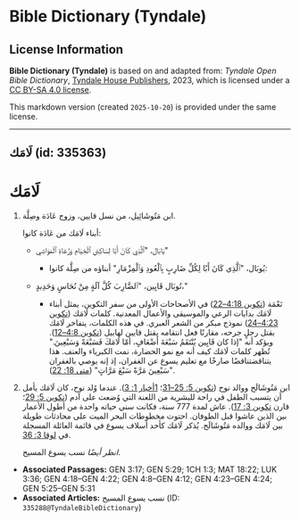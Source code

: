# Bible Dictionary (Tyndale)

## License Information

**Bible Dictionary (Tyndale)** is based on and adapted from: _Tyndale Open Bible Dictionary_, [Tyndale House Publishers](https://tyndaleopenresources.com/), 2023, which is licensed under a [CC BY-SA 4.0 license](https://creativecommons.org/licenses/by-sa/4.0/legalcode.en).

This markdown version (created `2025-10-20`) is provided under the same license.



--------------------------------

## لَامَك (id: 335363)

لَامَك
======

1. ابن مَتُوشَائِيل، من نسل قايين، وزوج عَادَة وصِلَّة.

    أبناء لَامَك من عَادَة كانوا:

    * يَابَال، "ٱلَّذِي كَانَ أَبًا لِسَاكِنِي ٱلْخِيَامِ وَرُعَاةِ ٱلْمَوَاشِي"
        * يُوبَال، "ٱلَّذِي كَانَ أَبًا لِكُلِّ ضَارِبٍ بِٱلْعُودِ وَٱلْمِزْمَارِ"
        أبناؤه من صِلَّة كانوا:

    * تُوبَال قَايِين، "ٱلضَّارِبَ كُلَّ آلَةٍ مِنْ نُحَاسٍ وَحَدِيدٍ،"
        * نَعْمَة ([تكوين 4:18–22](https://ref.ly/Gen4:18-Gen4:22))
        في الأصحاحات الأولى من سفر التكوين، يمثل أبناء لَامَك بدايات الرعي والموسيقى والأعمال المعدنية. كلمات لَامَك ([تكوين 4:23–24](https://ref.ly/Gen4:23-Gen4:24)) نموذج مبكر من الشعر العبري. في هذه الكلمات، يتفاخر لَامَك بقتل رجلٍ جرحه، مقارنًا فعل انتقامه بقتل قايين لهابيل ([تكوين 4:8–12](https://ref.ly/Gen4:8-Gen4:12)). ويؤكد أنه "إذا كان قَايِين يُنْتَقَمُ سَبْعَةَ أَضْعَافٍ، أمّا لَامَكَ فَسَبْعَةً وَسَبْعِينَ." تُظهر كلمات لَامَك كيف أنه مع نمو الحضارة، نمت الكبرياء والعنف. هذا يتناقضتناقضًا صارخًا مع تعليم يسوع عن الغفران، إذ إنه يوصي بالغفران "سَبْعِينَ مَرَّةً سَبْعَ مَرَّاتٍ" ([متى 18: 22](https://ref.ly/Matt18:22)).

2. ابن مَتُوشَالَح ووالد نوح ([تكوين 5: 25–31](https://ref.ly/Gen5:25-Gen5:31)؛ [1أخبار 1: 3](https://ref.ly/1Chr1:3)). عندما وُلد نوح، كان لَامَك يأمل أن يتسبب الطفل في راحة للبشرية من اللعنة التي وُضعت على آدم ([تكوين 5: 29](https://ref.ly/Gen5:29)؛ قارن [تكوين 3: 17](https://ref.ly/Gen3:17)). عاش لمدة 777 سنة، فكانت سني حياته واحدة من أطول الأعمار بين الذين عاشوا قبل الطوفان. احتوت مخطوطات البحر الميت على محادثات طويلة بين لَامَك ووالده مَتُوشَالَح. يُذكر لَامَك كأحد أسلاف يسوع في قائمة العائلة المسجلة في [لوقا 3: 36](https://ref.ly/Luke3:36).

    *انظر أيضًا* نسب يسوع المسيح.

* **Associated Passages:** GEN 3:17; GEN 5:29; 1CH 1:3; MAT 18:22; LUK 3:36; GEN 4:18–GEN 4:22; GEN 4:8–GEN 4:12; GEN 4:23–GEN 4:24; GEN 5:25–GEN 5:31
* **Associated Articles:** نسب يسوع المسيح (ID: `335288@TyndaleBibleDictionary`)

